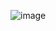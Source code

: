 
![image](https://user-images.githubusercontent.com/70857282/144747697-0e9453ff-6c27-407d-9a75-8b28c52c50ef.png)
